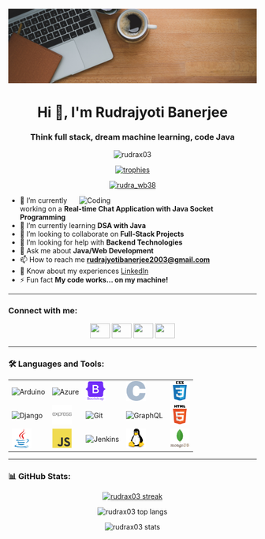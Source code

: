 ![banner](https://github.com/Rudrax03/Rudrax03/blob/main/Banner.png)

<h1 align="center">Hi 👋, I'm Rudrajyoti Banerjee</h1>
<h3 align="center">Think full stack, dream machine learning, code Java</h3>

<p align="center">
  <img src="https://komarev.com/ghpvc/?username=rudrax03&label=Profile%20views&color=0e75b6&style=flat" alt="rudrax03" />
</p>

<p align="center">
  <a href="https://github.com/ryo-ma/github-profile-trophy">
    <img src="https://github-profile-trophy.vercel.app/?username=rudrax03&margin-w=10&row=1&theme=gruvbox" alt="trophies" />
  </a>
</p>

<p align="center">
  <a href="https://twitter.com/rudra_wb38" target="blank">
    <img src="https://img.shields.io/twitter/follow/rudra_wb38?logo=twitter&style=for-the-badge" alt="rudra_wb38" />
  </a>
</p>

<img align="right" alt="Coding" width="360" height="auto" src="https://user-images.githubusercontent.com/55389276/140866485-8fb1c876-9a8f-4d6a-98dc-08c4981eaf70.gif" />

- 🔭 I’m currently working on a **Real-time Chat Application with Java Socket Programming**  
- 🌱 I’m currently learning **DSA with Java**  
- 👯 I’m looking to collaborate on **Full-Stack Projects**  
- 🤝 I’m looking for help with **Backend Technologies**  
- 💬 Ask me about **Java/Web Development**  
- 📫 How to reach me **rudrajyotibanerjee2003@gmail.com**  
- 📄 Know about my experiences [LinkedIn](https://www.linkedin.com/in/rudrajyoti-banerjee-61b433272/)  
- ⚡ Fun fact **My code works... on my machine!**

---

### Connect with me:
<p align="center">
  <a href="https://twitter.com/rudra_wb38" target="blank"><img src="https://raw.githubusercontent.com/rahuldkjain/github-profile-readme-generator/master/src/images/icons/Social/twitter.svg" height="30" width="40" /></a>
  <a href="https://linkedin.com/in/rudrajyoti-banerjee-61b433272" target="blank"><img src="https://raw.githubusercontent.com/rahuldkjain/github-profile-readme-generator/master/src/images/icons/Social/linked-in-alt.svg" height="30" width="40" /></a>
  <a href="https://fb.com/rudrawb38" target="blank"><img src="https://raw.githubusercontent.com/rahuldkjain/github-profile-readme-generator/master/src/images/icons/Social/facebook.svg" height="30" width="40" /></a>
  <a href="https://instagram.com/rudra_wb38" target="blank"><img src="https://raw.githubusercontent.com/rahuldkjain/github-profile-readme-generator/master/src/images/icons/Social/instagram.svg" height="30" width="40" /></a>
</p>

---

### 🛠️ Languages and Tools:

<div align="center">
  <table>
    <tr>
      <td><img src="https://cdn.worldvectorlogo.com/logos/arduino-1.svg" alt="Arduino" width="40" height="40"/></td>
      <td><img src="https://www.vectorlogo.zone/logos/microsoft_azure/microsoft_azure-icon.svg" alt="Azure" width="40" height="40"/></td>
      <td><img src="https://raw.githubusercontent.com/devicons/devicon/master/icons/bootstrap/bootstrap-plain-wordmark.svg" alt="Bootstrap" width="40" height="40"/></td>
      <td><img src="https://raw.githubusercontent.com/devicons/devicon/master/icons/c/c-original.svg" alt="C" width="40" height="40"/></td>
      <td><img src="https://raw.githubusercontent.com/devicons/devicon/master/icons/css3/css3-original-wordmark.svg" alt="CSS3" width="40" height="40"/></td>
    </tr>
    <tr>
      <td><img src="https://cdn.worldvectorlogo.com/logos/django.svg" alt="Django" width="40" height="40"/></td>
      <td><img src="https://raw.githubusercontent.com/devicons/devicon/master/icons/express/express-original-wordmark.svg" alt="Express.js" width="40" height="40"/></td>
      <td><img src="https://www.vectorlogo.zone/logos/git-scm/git-scm-icon.svg" alt="Git" width="40" height="40"/></td>
      <td><img src="https://www.vectorlogo.zone/logos/graphql/graphql-icon.svg" alt="GraphQL" width="40" height="40"/></td>
      <td><img src="https://raw.githubusercontent.com/devicons/devicon/master/icons/html5/html5-original-wordmark.svg" alt="HTML5" width="40" height="40"/></td>
    </tr>
    <tr>
      <td><img src="https://raw.githubusercontent.com/devicons/devicon/master/icons/java/java-original.svg" alt="Java" width="40" height="40"/></td>
      <td><img src="https://raw.githubusercontent.com/devicons/devicon/master/icons/javascript/javascript-original.svg" alt="JavaScript" width="40" height="40"/></td>
      <td><img src="https://www.vectorlogo.zone/logos/jenkins/jenkins-icon.svg" alt="Jenkins" width="40" height="40"/></td>
      <td><img src="https://raw.githubusercontent.com/devicons/devicon/master/icons/linux/linux-original.svg" alt="Linux" width="40" height="40"/></td>
      <td><img src="https://raw.githubusercontent.com/devicons/devicon/master/icons/mongodb/mongodb-original-wordmark.svg" alt="MongoDB" width="40" height="40"/></td>
    </tr>
  </table>
</div>

---

### 📊 GitHub Stats:
<p align="center">
  <a href="https://git.io/streak-stats" target="_blank">
    <img src="https://github-readme-streak-stats-eight.vercel.app?user=rudrax03&theme=tokyonight" alt="rudrax03 streak" />
  </a>
</p>

<p align="center">
  <img src="https://github-readme-stats.vercel.app/api/top-langs?username=rudrax03&show_icons=true&layout=compact&theme=tokyonight" alt="rudrax03 top langs" />
</p>

<p align="center">
  <img src="https://github-readme-stats.vercel.app/api?username=rudrax03&show_icons=true&theme=tokyonight" alt="rudrax03 stats" />
</p>
